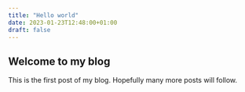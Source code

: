 ```yaml
---
title: "Hello world"
date: 2023-01-23T12:48:00+01:00
draft: false
---
```

## Welcome to my blog
This is the first post of my blog. Hopefully many more posts will follow. 